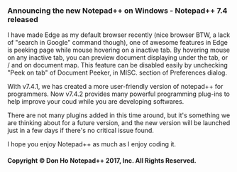 ### Announcing the new Notepad++ on Windows - Notepad++ 7.4 released

I have made Edge as my default browser recently (nice browser BTW, a lack of "search in Google" command though), one of awesome features in Edge is peeking page while mouse hovering on a inactive tab. By hovering mouse on any inactive tab, you can preview document displaying under the tab, or / and on document map. This feature can be disabled easily by unchecking "Peek on tab" of Document Peeker, in MISC. section of Preferences dialog.

With v7.4.1, we has created a more user-friendly version of notepad++ for programmers. Now v7.4.2 provides many powerful programming plug-ins to help improve your coud while you are developing softwares.

There are not many plugins added in this time around, but it's something we are thinking about for a future version, and the new version will be launched just in a few days if there's no critical issue found. 

I hope you enjoy Notepad++ as much as I enjoy coding it.

#### Copyright © Don Ho Notepad++ 2017, Inc. All Rights Reserved.
